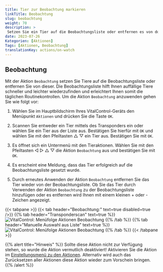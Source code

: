 ```yaml
---
title: Tier zur Beobachtung markieren
linkTitle: Beobachtung
slug: beobachtung
weight: 70
description: >
 Setzen Sie ein Tier auf die Beobachtungsliste oder entfernen es von dort.
date: 2023-07-26
Kategorien: [Aktionen]
Tags: [Aktionen, Beobachtung]
translationKey: actions/on-watch
---
```

## Beobachtung

Mit der Aktion `Beobachtung` setzen Sie Tiere auf die Beobachtungsliste oder entfernen Sie von dieser. Die Beobachtungsliste hilft Ihnen auffällige Tiere schneller und leichter wiederzufinden und erleichtert Ihnen somit die täglichen Routinekontrollen. Um die Aktion `Beobachtung` anzuwenden gehen Sie wie folgt vor:

1.  Wählen Sie im Hauptbildschirm Ihres VitalControl-Geräts den Menüpunkt `Aktionen` und drücken Sie die Taste `OK`.

2. Scannen Sie entweder ein Tier mittels des Transponders ein oder wählen Sie ein Tier aus der Liste aus. Bestätigen Sie hierfür mit `OK` und wählen Sie mit den Pfeiltasten △ ▽ ein Tier aus. Bestätigen Sie mit `OK`.

3. Es öffnet sich ein Untermenü mit den Tieraktionen. Wählen Sie mit den Pfeiltasten ◁ ▷ △ ▽  die Aktion `Beobachtung` aus und bestätigen Sie mit `OK`.

4. Es erscheint eine Meldung, dass das Tier erfolgreich auf die Beobachtungsliste gesetzt wurde.

5. Durch erneutes Anwenden der Aktion `Beobachtung` entfernen Sie das Tier wieder von der Beobachtungsliste. Ob Sie das Tier durch Verwenden der Aktion `Beobachtung` zu der Beobachtungsliste hinzufügen oder es entfernen wird Ihnen mit einem kleinen + oder - Zeichen angezeigt.

{{< tabpane >}}
{{< tab header="Beobachtung:" text=true disabled=true />}}
{{% tab header="Transponderscan" text=true %}}
![VitalControl: Menüfolge Aktionen Beobachtung](../bilder/beobachtung-transponderscan.png "Beobachtung")
{{% /tab %}}
{{% tab header="Manuelle Auswahl aus Liste" text=true %}}
![VitalControl: Menüfolge Aktionen Beobachtung](../bilder/beobachtung.png "Beobachtung")
{{% /tab %}}
{{< /tabpane >}}

{{% alert title="Hinweis" %}}
Sollte diese Aktion nicht zur Verfügung stehen, so wurde die Aktion vermutlich deaktiviert! Aktivieren Sie die Aktion im [Einstellungsmenü zu den Aktionen](/docs/aktionen/einstellungen/). Alternativ wird auch das Zurücksetzen aller Aktionen diese Aktion wieder zum Vorschein bringen.
{{% /alert %}}
